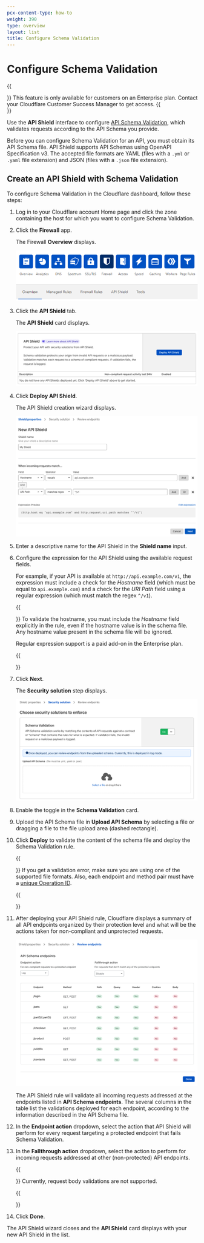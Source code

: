 ```yaml
---
pcx-content-type: how-to
weight: 390
type: overview
layout: list
title: Configure Schema Validation
---
```


# Configure Schema Validation

{{<Aside type="note">}}
This feature is only available for customers on an Enterprise plan. Contact your Cloudflare Customer Success Manager to get access.
{{</Aside>}}

Use the **API Shield** interface to configure [API Schema Validation](/firewall/cf-firewall-rules/api-shield/#schema-validation), which validates requests according to the API Schema you provide.

Before you can configure Schema Validation for an API, you must obtain its API Schema file. API Shield supports API Schemas using OpenAPI Specification v3. The accepted file formats are YAML (files with a `.yml` or `.yaml` file extension) and JSON (files with a `.json` file extension).

## Create an API Shield with Schema Validation

To configure Schema Validation in the Cloudflare dashboard, follow these steps:

1.  Log in to your Cloudflare account Home page and click the zone containing the host for which you want to configure Schema Validation.

2.  Click the **Firewall** app.

    The Firewall **Overview** displays.

    ![Firewall Overview tab](../images/firewall-app-overview.png)

3.  Click the **API Shield** tab.

    The **API Shield** card displays.

    ![API Shield card](../images/api-shield-card.png)

4.  Click **Deploy API Shield**.

    The API Shield creation wizard displays.

    ![API Shield Properties wizard step](../images/api-shield-properties-step.png)

5.  Enter a descriptive name for the API Shield in the **Shield name** input.

6.  Configure the expression for the API Shield using the available request fields.

    For example, if your API is available at `http://api.example.com/v1`, the expression must include a check for the _Hostname_ field (which must be equal to `api.example.com`) and a check for the _URI Path_ field using a regular expression (which must match the regex `^/v1`).

    {{<Aside type="warning" header="Important">}}
    To validate the hostname, you must include the _Hostname_ field explicitly in the rule, even if the hostname value is in the schema file. Any hostname value present in the schema file will be ignored.

    Regular expression support is a paid add-on in the Enterprise plan.

    {{</Aside>}}

7.  Click **Next**.

    The **Security solution** step displays.

    ![API Shield Security solution wizard step](../images/api-shield-security-solution-step.png)

8.  Enable the toggle in the **Schema Validation** card.

9.  Upload the API Schema file in **Upload API Schema** by selecting a file or dragging a file to the file upload area (dashed rectangle).

10. Click **Deploy** to validate the content of the schema file and deploy the Schema Validation rule.

    {{<Aside type="warning">}}
    If you get a validation error, make sure you are using one of the supported file formats. Also, each endpoint and method pair must have a [unique Operation ID](/firewall/cf-firewall-rules/api-shield/#operation-ids).

    {{</Aside>}}

11. After deploying your API Shield rule, Cloudflare displays a summary of all API endpoints organized by their protection level and what will be the actions taken for non-compliant and unprotected requests.

    ![API Shield Review endpoints wizard step](../images/api-shield-review-endpoints-step.png)

    The API Shield rule will validate all incoming requests addressed at the endpoints listed in **API Schema endpoints**. The several columns in the table list the validations deployed for each endpoint, according to the information described in the API Schema file.

12. In the **Endpoint action** dropdown, select the action that API Shield will perform for every request targeting a protected endpoint that fails Schema Validation.

13. In the **Fallthrough action** dropdown, select the action to perform for incoming requests addressed at other (non-protected) API endpoints.

    {{<Aside type="warning">}}
    Currently, request body validations are not supported.

    {{</Aside>}}

14. Click **Done**.

The API Shield wizard closes and the **API Shield** card displays with your new API Shield in the list.
